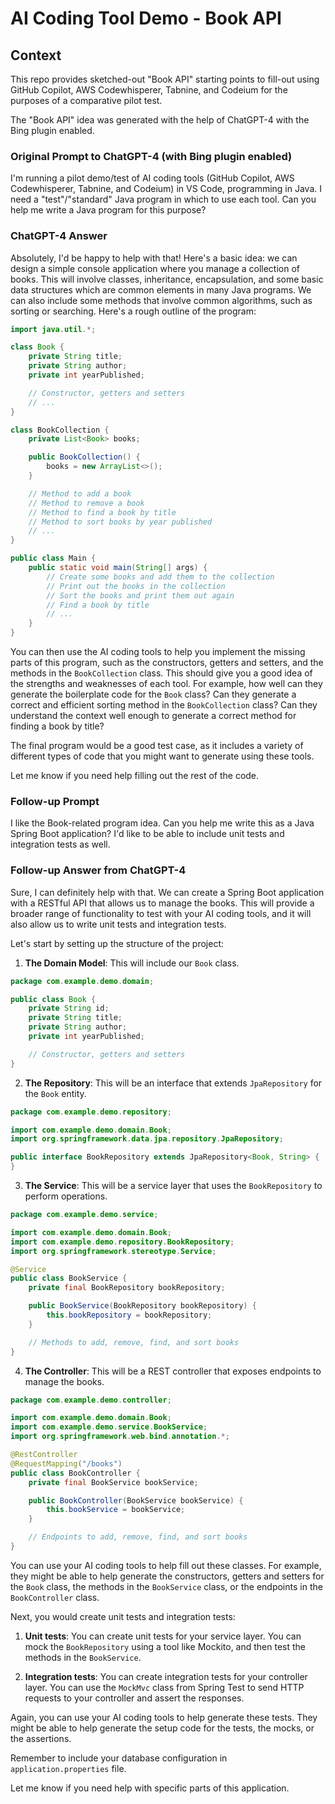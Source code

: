 # AI Coding Tool Demo - Book API

## Context

This repo provides sketched-out "Book API" starting points to fill-out using GitHub Copilot, AWS Codewhisperer, Tabnine, and Codeium for the purposes of a comparative pilot test.

The "Book API" idea was generated with the help of ChatGPT-4 with the Bing plugin enabled.

### Original Prompt to ChatGPT-4 (with Bing plugin enabled)

I'm running a pilot demo/test of AI coding tools (GitHub Copilot, AWS Codewhisperer, Tabnine, and Codeium) in VS Code, programming in Java. I need a "test"/"standard" Java program in which to use each tool. Can you help me write a Java program for this purpose? 

### ChatGPT-4 Answer

Absolutely, I'd be happy to help with that! Here's a basic idea: we can design a simple console application where you manage a collection of books. This will involve classes, inheritance, encapsulation, and some basic data structures which are common elements in many Java programs. We can also include some methods that involve common algorithms, such as sorting or searching. Here's a rough outline of the program:

```java
import java.util.*;

class Book {
    private String title;
    private String author;
    private int yearPublished;

    // Constructor, getters and setters
    // ...
}

class BookCollection {
    private List<Book> books;

    public BookCollection() {
        books = new ArrayList<>();
    }

    // Method to add a book
    // Method to remove a book
    // Method to find a book by title
    // Method to sort books by year published
    // ...
}

public class Main {
    public static void main(String[] args) {
        // Create some books and add them to the collection
        // Print out the books in the collection
        // Sort the books and print them out again
        // Find a book by title
        // ...
    }
}
```

You can then use the AI coding tools to help you implement the missing parts of this program, such as the constructors, getters and setters, and the methods in the `BookCollection` class. This should give you a good idea of the strengths and weaknesses of each tool. For example, how well can they generate the boilerplate code for the `Book` class? Can they generate a correct and efficient sorting method in the `BookCollection` class? Can they understand the context well enough to generate a correct method for finding a book by title?

The final program would be a good test case, as it includes a variety of different types of code that you might want to generate using these tools. 

Let me know if you need help filling out the rest of the code.

### Follow-up Prompt

I like the Book-related program idea. Can you help me write this as a Java Spring Boot application? I'd like to be able to include unit tests and integration tests as well.

### Follow-up Answer from ChatGPT-4

Sure, I can definitely help with that. We can create a Spring Boot application with a RESTful API that allows us to manage the books. This will provide a broader range of functionality to test with your AI coding tools, and it will also allow us to write unit tests and integration tests.

Let's start by setting up the structure of the project:

1. **The Domain Model**: This will include our `Book` class.

```java
package com.example.demo.domain;

public class Book {
    private String id;
    private String title;
    private String author;
    private int yearPublished;

    // Constructor, getters and setters
}
```

2. **The Repository**: This will be an interface that extends `JpaRepository` for the `Book` entity.

```java
package com.example.demo.repository;

import com.example.demo.domain.Book;
import org.springframework.data.jpa.repository.JpaRepository;

public interface BookRepository extends JpaRepository<Book, String> {
}
```

3. **The Service**: This will be a service layer that uses the `BookRepository` to perform operations.

```java
package com.example.demo.service;

import com.example.demo.domain.Book;
import com.example.demo.repository.BookRepository;
import org.springframework.stereotype.Service;

@Service
public class BookService {
    private final BookRepository bookRepository;

    public BookService(BookRepository bookRepository) {
        this.bookRepository = bookRepository;
    }

    // Methods to add, remove, find, and sort books
}
```

4. **The Controller**: This will be a REST controller that exposes endpoints to manage the books.

```java
package com.example.demo.controller;

import com.example.demo.domain.Book;
import com.example.demo.service.BookService;
import org.springframework.web.bind.annotation.*;

@RestController
@RequestMapping("/books")
public class BookController {
    private final BookService bookService;

    public BookController(BookService bookService) {
        this.bookService = bookService;
    }

    // Endpoints to add, remove, find, and sort books
}
```

You can use your AI coding tools to help fill out these classes. For example, they might be able to help generate the constructors, getters and setters for the `Book` class, the methods in the `BookService` class, or the endpoints in the `BookController` class.

Next, you would create unit tests and integration tests:

1. **Unit tests**: You can create unit tests for your service layer. You can mock the `BookRepository` using a tool like Mockito, and then test the methods in the `BookService`.

2. **Integration tests**: You can create integration tests for your controller layer. You can use the `MockMvc` class from Spring Test to send HTTP requests to your controller and assert the responses.

Again, you can use your AI coding tools to help generate these tests. They might be able to help generate the setup code for the tests, the mocks, or the assertions.

Remember to include your database configuration in `application.properties` file.

Let me know if you need help with specific parts of this application.

